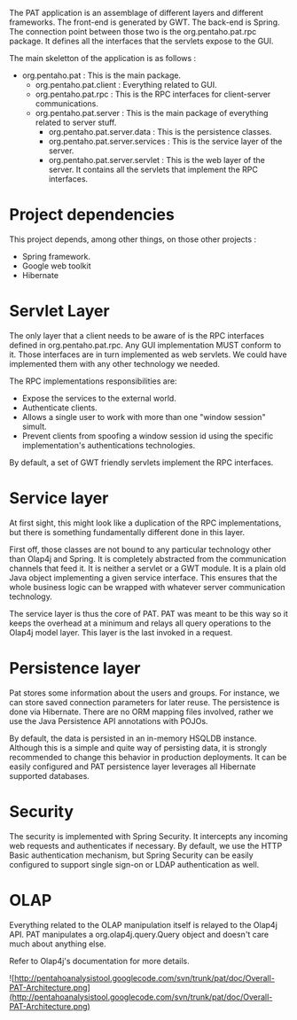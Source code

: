 The PAT application is an assemblage of different layers and different frameworks. The front-end is generated by GWT. The back-end is Spring. The connection point between those two is the org.pentaho.pat.rpc package. It defines all the interfaces that the servlets expose to the GUI.

The main skeletton of the application is as follows :

  * org.pentaho.pat : This is the main package.
    * org.pentaho.pat.client : Everything related to GUI.
    * org.pentaho.pat.rpc : This is the RPC interfaces for client-server communications.
    * org.pentaho.pat.server : This is the main package of everything related to server stuff.
      * org.pentaho.pat.server.data : This is the persistence classes.
      * org.pentaho.pat.server.services : This is the service layer of the server.
      * org.pentaho.pat.server.servlet : This is the web layer of the server. It contains all the servlets that implement the RPC interfaces.

# Project dependencies #

This project depends, among other things, on those other projects :

  * Spring framework.
  * Google web toolkit
  * Hibernate


# Servlet Layer #

The only layer that a client needs to be aware of is the RPC interfaces defined in org.pentaho.pat.rpc. Any GUI implementation MUST conform to it. Those interfaces are in turn implemented as web servlets. We could have implemented them with any other technology we needed.

The RPC implementations responsibilities are:

  * Expose the services to the external world.
  * Authenticate clients.
  * Allows a single user to work with more than one "window session" simult.
  * Prevent clients from spoofing a window session id using the specific implementation's authentications technologies.

By default, a set of GWT friendly servlets implement the RPC interfaces.

# Service layer #

At first sight, this might look like a duplication of the RPC implementations, but there is something fundamentally different done in this layer.

First off, those classes are not bound to any particular technology other than Olap4j and Spring. It is completely abstracted from the communication channels that feed it. It is neither a servlet or a GWT module. It is a plain old Java object implementing a given service interface. This ensures that the whole business logic can be wrapped with whatever server communication technology.

The service layer is thus the core of PAT. PAT was meant to be this way so it keeps the overhead at a minimum and relays all query operations to the Olap4j model layer. This layer is the last invoked in a request.

# Persistence layer #

Pat stores some information about the users and groups. For instance, we can store saved connection parameters for later reuse. The persistence is done via Hibernate. There are no ORM mapping files involved, rather we use the Java Persistence API annotations with POJOs.

By default, the data is persisted in an in-memory HSQLDB instance. Although this is a simple and quite way of persisting data, it is strongly recommended to change this behavior in production deployments. It can be easily configured and PAT persistence layer leverages all Hibernate supported databases.

# Security #

The security is implemented with Spring Security. It intercepts any incoming web requests and authenticates if necessary. By default, we use the HTTP Basic authentication mechanism, but Spring Security can be easily configured to support single sign-on or LDAP authentication as well.

# OLAP #

Everything related to the OLAP manipulation itself is relayed to the Olap4j API. PAT manipulates a org.olap4j.query.Query object and doesn't care much about anything else.

Refer to Olap4j's documentation for more details.

![http://pentahoanalysistool.googlecode.com/svn/trunk/pat/doc/Overall-PAT-Architecture.png](http://pentahoanalysistool.googlecode.com/svn/trunk/pat/doc/Overall-PAT-Architecture.png)
